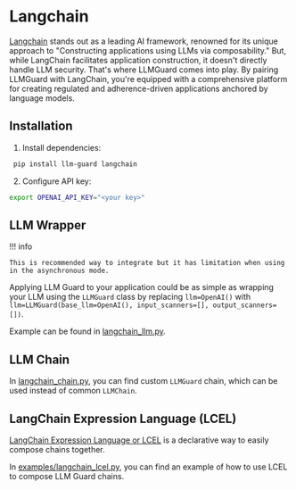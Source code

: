# Langchain

[Langchain](https://github.com/langchain-ai/langchain) stands out as a leading AI framework, renowned for its unique approach to "Constructing applications using LLMs via composability."
But, while LangChain facilitates application construction, it doesn't directly handle LLM security. That's where LLMGuard comes into play. By pairing LLMGuard with LangChain, you're equipped with a comprehensive platform for creating regulated and adherence-driven applications anchored by language models.

## Installation

1. Install dependencies:

```bash
 pip install llm-guard langchain
```

2. Configure API key:

```bash
export OPENAI_API_KEY="<your key>"
```

## LLM Wrapper

!!! info

    This is recommended way to integrate but it has limitation when using in the asynchronous mode.

Applying LLM Guard to your application could be as simple as wrapping your LLM using the `LLMGuard` class by replacing `llm=OpenAI()` with `llm=LLMGuard(base_llm=OpenAI(), input_scanners=[], output_scanners=[])`.

Example can be found in [langchain_llm.py](https://github.com/laiyer-ai/llm-guard/blob/main/examples/langchain_llm.py).

## LLM Chain

In [langchain_chain.py](https://github.com/laiyer-ai/llm-guard/blob/main/examples/langchain_chain.py), you can find
custom `LLMGuard` chain, which can be used instead of common `LLMChain`.

## LangChain Expression Language (LCEL)

[LangChain Expression Language or LCEL](https://python.langchain.com/docs/expression_language/) is a declarative way to easily compose chains together.

In [examples/langchain_lcel.py](https://github.com/laiyer-ai/llm-guard/blob/main/examples/examples/langchain_lcel.py), you can find an example of how to use LCEL to compose LLM Guard chains.
